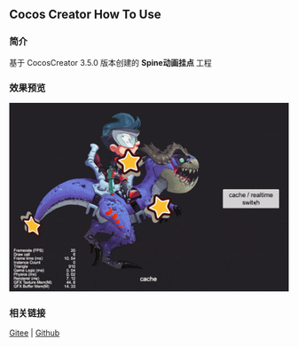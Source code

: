 ## Cocos Creator How To Use

### 简介

基于 CocosCreator 3.5.0 版本创建的 **Spine动画挂点** 工程

### 效果预览
![image](../../../gif/202203/2022030222.gif)

### 相关链接
[Gitee](https://gitee.com/mirrors_cocos-creator/test-cases-3d/tree/v3.0/assets/cases/spine) | [Github](https://github.com/cocos-creator/test-cases-3d/tree/v3.0/assets/cases/spine)